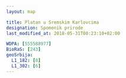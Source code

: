 ```yaml
---
layout: map

title: Platan u Sremskim Karlovcima
designation: Spomenik prirode
last_modified_at: 2018-05-31T00:23:10+02:00

WDPA: [555588977]
BioRaS: [243]
geoSrbija:
  L1_182: [8]
  L1_302: [6]
---
```

